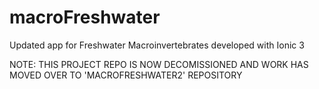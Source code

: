 # macroFreshwater
Updated app for Freshwater Macroinvertebrates developed with Ionic 3

NOTE: THIS PROJECT REPO IS NOW DECOMISSIONED AND WORK HAS MOVED OVER TO 'MACROFRESHWATER2' REPOSITORY
